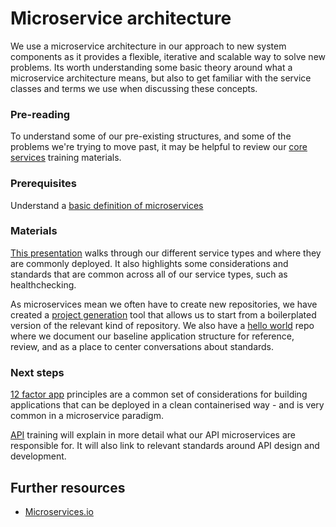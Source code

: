 Microservice architecture
===========================

We use a microservice architecture in our approach to new system components as it provides a flexible, iterative and scalable way to solve new problems. Its worth understanding some basic theory around what a microservice architecture means, but also to get familiar with the service classes and terms we use when discussing these concepts.

### Pre-reading

To understand some of our pre-existing structures, and some of the problems we're trying to move past, it may be helpful to review our [core services](../services/CORE_APPS.md) training materials.


### Prerequisites

Understand a [basic definition of microservices](https://smartbear.com/solutions/microservices/)

### Materials

[This presentation](https://docs.google.com/presentation/d/1bXZw2rJTBa7spXVQNuA0lVQSN-2jZiz9khn6hJsvWwc/edit#slide=id.ge2b2dc2785_0_359) walks through our different service types and where they are commonly deployed. It also highlights some considerations and standards that are common across all of our service types, such as healthchecking.

As microservices mean we often have to create new repositories, we have created a [project generation](https://github.com/ONSdigital/dp-cli/tree/main/project_generation) tool that allows us to start from a boilerplated version of the relevant kind of repository. We also have a [hello world](https://github.com/ONSdigital/dp-hello-world) repo where we document our baseline application structure for reference, review, and as a place to center conversations about standards.

### Next steps

[12 factor app](12_FACTOR_APP_PRINCIPLES.md) principles are a common set of considerations for building applications that can be deployed in a clean containerised way - and is very common in a microservice paradigm.

[API](API.md) training will explain in more detail what our API microservices are responsible for. It will also link to relevant standards around API design and development.


Further resources
----------------------------

* [Microservices.io](https://microservices.io/patterns/microservices.html)